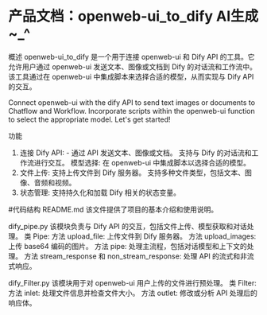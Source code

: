 # 产品文档：openweb-ui_to_dify   AI生成 ~_^

概述
openweb-ui_to_dify 是一个用于连接 openweb-ui 和 Dify API 的工具。它允许用户通过 openweb-ui 发送文本、图像或文档到 Dify 的对话流和工作流中。该工具通过在 openweb-ui 中集成脚本来选择合适的模型，从而实现与 Dify API 的交互。

Connect openweb-ui with the dify API to send text images or documents to Chatflow and Workflow.
  Incorporate scripts within the openweb-ui function to select the appropriate model. Let's get started!

功能
1. 连接 Dify API: - 通过 API 发送文本、图像或文档。
支持与 Dify 的对话流和工作流进行交互。
模型选择:
在 openweb-ui 中集成脚本以选择合适的模型。
3. 文件上传:
支持上传文件到 Dify 服务器。
支持多种文件类型，包括文本、图像、音频和视频。
4. 状态管理:
支持持久化和加载 Dify 相关的状态变量。


#代码结构
README.md
该文件提供了项目的基本介绍和使用说明。

dify_pipe.py
该模块负责与 Dify API 的交互，包括文件上传、模型获取和对话处理。
类 Pipe:
方法 upload_file: 上传文件到 Dify 服务器。
方法 upload_images: 上传 base64 编码的图片。
方法 pipe: 处理主流程，包括对话模型和上下文的处理。
方法 stream_response 和 non_stream_response: 处理 API 的流式和非流式响应。

dify_Filter.py
该模块用于对 openweb-ui 用户上传的文件进行预处理。
类 Filter:
方法 inlet: 处理文件信息并检查文件大小。
方法 outlet: 修改或分析 API 处理后的响应体。